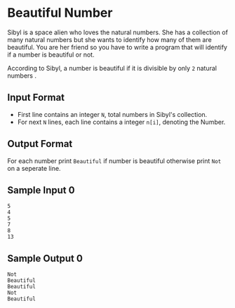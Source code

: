 # Beautiful Number

Sibyl is a space alien who loves the natural numbers. She has a collection of many natural numbers but she wants to identify how many of them are beautiful. You are her friend so you have to write a program that will identify if a number is beautiful or not.

According to Sibyl, a number is beautiful if it is divisible by only `2` natural numbers .

## Input Format

- First line contains an integer `N`, total numbers in Sibyl's collection.
- For next `N` lines, each line contains a integer `n[i]`, denoting the Number.


## Output Format

For each number print `Beautiful` if number is beautiful otherwise print `Not` on a seperate line.

## Sample Input 0
```
5
4
5
7
8
13
```

## Sample Output 0
```
Not
Beautiful
Beautiful
Not
Beautiful
```
